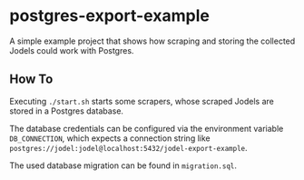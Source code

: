 # postgres-export-example

A simple example project that shows how scraping and 
storing the collected Jodels could work with Postgres.

## How To

Executing `./start.sh` starts some scrapers, whose
scraped Jodels are stored in a Postgres database.

The database credentials can be configured via the
environment variable `DB_CONNECTION`, which expects
a connection string like `postgres://jodel:jodel@localhost:5432/jodel-export-example`.

The used database migration can be found in `migration.sql`.
